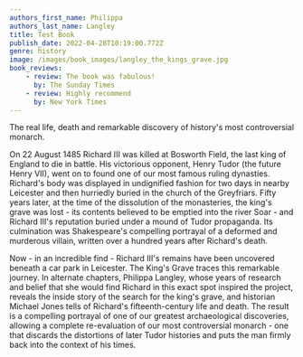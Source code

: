 ```yaml
---
authors_first_name: Philippa
authors_last_name: Langley
title: Test Book
publish_date: 2022-04-28T10:19:00.772Z
genre: history
image: /images/book_images/langley_the_kings_grave.jpg
book_reviews:
    - review: The book was fabulous!
      by: The Sunday Times
    - review: Highly recommend 
      by: New York Times
---
```

The real life, death and remarkable discovery of history's most controversial monarch.

On 22 August 1485 Richard III was killed at Bosworth Field, the last king of England to die in battle. His victorious opponent, Henry Tudor (the future Henry VII), went on to found one of our most famous ruling dynasties. Richard's body was displayed in undignified fashion for two days in nearby Leicester and then hurriedly buried in the church of the Greyfriars. Fifty years later, at the time of the dissolution of the monasteries, the king's grave was lost - its contents believed to be emptied into the river Soar - and Richard III's reputation buried under a mound of Tudor propaganda. Its culmination was Shakespeare's compelling portrayal of a deformed and murderous villain, written over a hundred years after Richard's death.

Now - in an incredible find - Richard III's remains have been uncovered beneath a car park in Leicester. The King's Grave traces this remarkable journey. In alternate chapters, Philippa Langley, whose years of research and belief that she would find Richard in this exact spot inspired the project, reveals the inside story of the search for the king's grave, and historian Michael Jones tells of Richard's fifteenth-century life and death. The result is a compelling portrayal of one of our greatest archaeological discoveries, allowing a complete re-evaluation of our most controversial monarch - one that discards the distortions of later Tudor histories and puts the man firmly back into the context of his times.